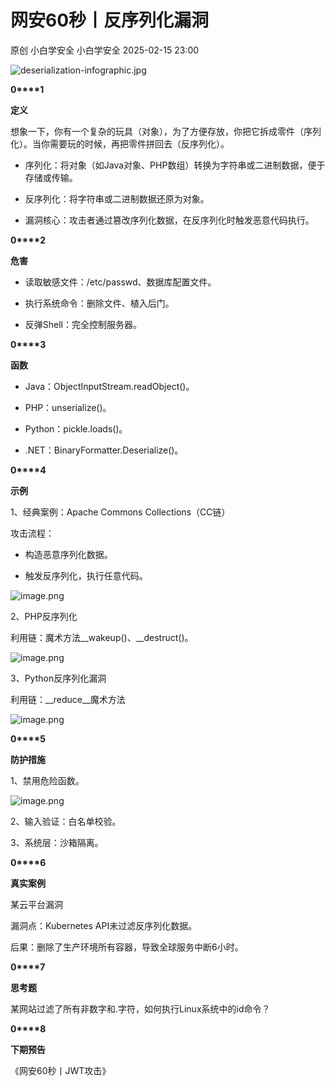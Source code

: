 #  网安60秒丨反序列化漏洞   
原创 小白学安全  小白学安全   2025-02-15 23:00  
  
![deserialization-infographic.jpg](https://mmbiz.qpic.cn/sz_mmbiz_jpg/cyTBVlZYwkrG4q0z4Pkw6QjNfpnjFtVe7yMLavOnUBEAEagJKYWZD62Nic9IMzSt99P2xHUF4rAn0zX6lwf2XFQ/640?wx_fmt=jpeg&from=appmsg "")  
  
**0****1**  
  
**定义**  
  
想象一下，你有一个复杂的玩具（对象），为了方便存放，你把它拆成零件（序列化）。当你需要玩的时候，再把零件拼回去（反序列化）。  
  
- 序列化：将对象（如Java对象、PHP数组）转换为字符串或二进制数据，便于存储或传输。  
  
- 反序列化：将字符串或二进制数据还原为对象。  
  
- 漏洞核心：攻击者通过篡改序列化数据，在反序列化时触发恶意代码执行。  
  
  
  
  
**0****2**  
  
**危害**  
  
- 读取敏感文件：/etc/passwd、数据库配置文件。  
  
- 执行系统命令：删除文件、植入后门。  
  
- 反弹Shell：完全控制服务器。  
  
  
  
  
**0****3**  
  
**函数**  
  
- Java：ObjectInputStream.readObject()。  
  
- PHP：unserialize()。  
  
- Python：pickle.loads()。  
  
- .NET：BinaryFormatter.Deserialize()。  
  
  
  
  
**0****4**  
  
**示例**  
  
1、经典案例：Apache Commons Collections（CC链）  
  
攻击流程：  
  
- 构造恶意序列化数据。  
  
- 触发反序列化，执行任意代码。  
  
  
  
![image.png](https://mmbiz.qpic.cn/sz_mmbiz_png/cyTBVlZYwkrG4q0z4Pkw6QjNfpnjFtVedQI6FumIN4iclYKVRXUJajvHT2AhneBeNDbqkicFh6GEZVdILnGRTLMA/640?wx_fmt=png&from=appmsg "")  
  
  
2、PHP反序列化  
  
利用链：魔术方法__wakeup()、__destruct()。  
  
![image.png](https://mmbiz.qpic.cn/sz_mmbiz_png/cyTBVlZYwkrG4q0z4Pkw6QjNfpnjFtVeZHVhmeFHD1Bm52IerQLhL1a1iahOWGZJibCFubiaFV4nxQ3ssB1BSv9RQ/640?wx_fmt=png&from=appmsg "")  
  
  
3、Python反序列化漏洞  
  
利用链：__reduce__魔术方法  
  
![image.png](https://mmbiz.qpic.cn/sz_mmbiz_png/cyTBVlZYwkrG4q0z4Pkw6QjNfpnjFtVeYz3TjicSWwaKxcfPIzbDYXBFj3DXeAygLibGm93LcFuicYYVRZpLFs08A/640?wx_fmt=png&from=appmsg "")  
  
  
**0****5**  
  
**防护措施**  
  
1、禁用危险函数。  
  
![image.png](https://mmbiz.qpic.cn/sz_mmbiz_png/cyTBVlZYwkrG4q0z4Pkw6QjNfpnjFtVeQcGlr7co84ictougUoQUricW39OrkltvsBiazy4g22joGibP9XXiaWbs6iaw/640?wx_fmt=png&from=appmsg "")  
  
  
2、输入验证：白名单校验。  
  
3、系统层：沙箱隔离。  
  
  
**0****6**  
  
**真实案例**  
  
某云平台漏洞  
  
漏洞点：Kubernetes API未过滤反序列化数据。  
  
后果：删除了生产环境所有容器，导致全球服务中断6小时。  
  
  
**0****7**  
  
**思考题**  
  
某网站过滤了所有非数字和.字符，如何执行Linux系统中的id命令？  
  
  
**0****8**  
  
**下期预告**  
  
《网安60秒丨JWT攻击》  
  
  
  
  
